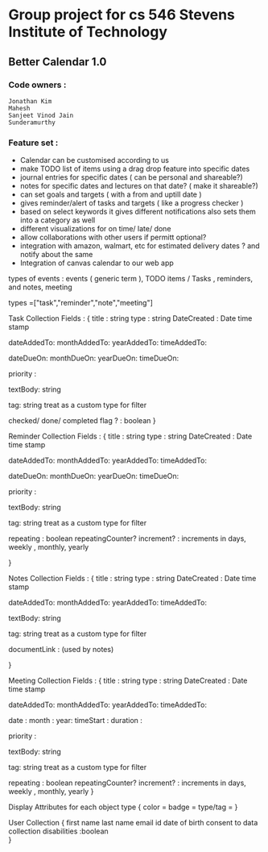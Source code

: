 # Group project for cs 546 Stevens Institute of Technology

## Better Calendar 1.0

### Code owners :

```
Jonathan Kim
Mahesh
Sanjeet Vinod Jain
Sunderamurthy
```

### Feature set :

- Calendar can be customised according to us
- make TODO list of items using a drag drop feature into specific dates
- journal entries for specific dates ( can be personal and shareable?)
- notes for specific dates and lectures on that date? ( make it shareable?)
- can set goals and targets ( with a from and uptill date )
- gives reminder/alert of tasks and targets ( like a progress checker )
- based on select keywords it gives different notifications also sets them into a category as well
- different visualizations for on time/ late/ done
- allow collaborations with other users if permitt optional?
- integration with amazon, walmart, etc for estimated delivery dates ? and notify about the same
- Integration of canvas calendar to our web app

types of events :
events ( generic term ), TODO items / Tasks , reminders, and notes, meeting

types =["task","reminder","note","meeting"]

Task Collection Fields : {
title : string
type : string
DateCreated : Date time stamp

dateAddedTo:
monthAddedTo:
yearAddedTo:
timeAddedTo:

dateDueOn:
monthDueOn:
yearDueOn:
timeDueOn:

priority :

textBody: string

tag: string treat as a custom type for filter

checked/ done/ completed flag ? : boolean
}

Reminder Collection Fields : {
title : string
type : string
DateCreated : Date time stamp

dateAddedTo:
monthAddedTo:
yearAddedTo:
timeAddedTo:

dateDueOn:
monthDueOn:
yearDueOn:
timeDueOn:

priority :

textBody: string

tag: string treat as a custom type for filter

repeating : boolean
repeatingCounter? increment? : increments in days, weekly , monthly, yearly

}

Notes Collection Fields : {
title : string
type : string
DateCreated : Date time stamp

dateAddedTo:
monthAddedTo:
yearAddedTo:
timeAddedTo:

textBody: string

tag: string treat as a custom type for filter

documentLink : (used by notes)

}

Meeting Collection Fields : {
title : string
type : string
DateCreated : Date time stamp

dateAddedTo:
monthAddedTo:
yearAddedTo:
timeAddedTo:

date :
month :
year:
timeStart :
duration :

priority :

textBody: string

tag: string treat as a custom type for filter

repeating : boolean
repeatingCounter? increment? : increments in days, weekly , monthly, yearly
}

Display Attributes for each object type {
color =
badge =
type/tag =
}

User Collection {
first name
last name
email id
date of birth
consent to data collection
disabilities :boolean  
}
